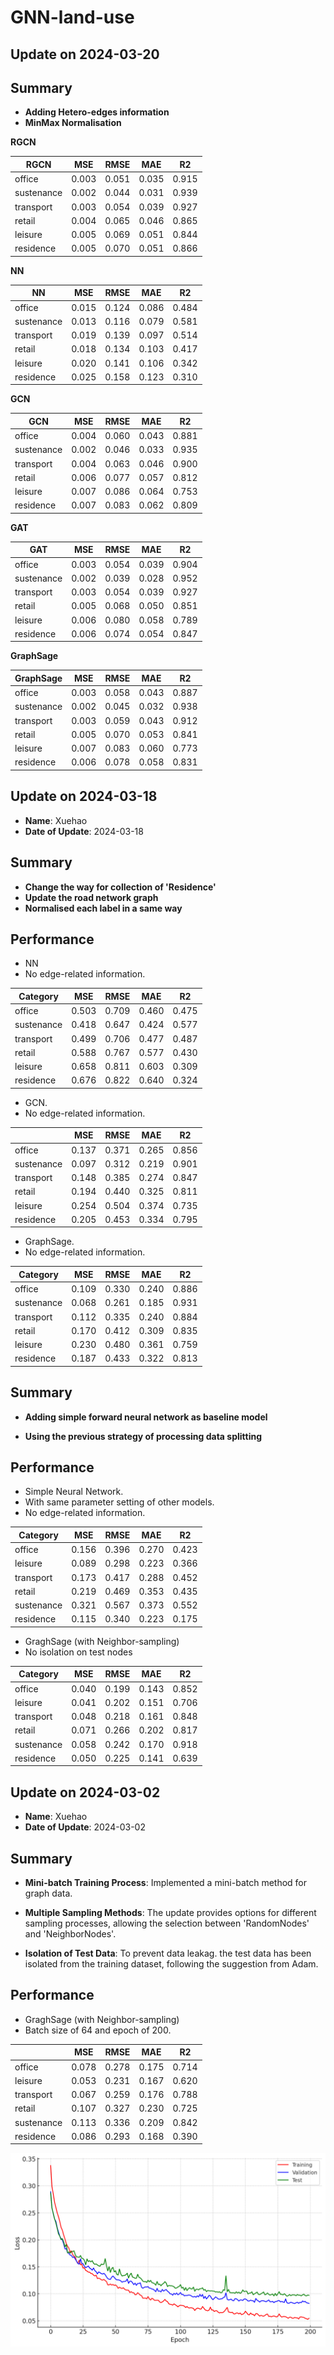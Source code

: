 # GNN-land-use

## Update on 2024-03-20
## Summary
- **Adding Hetero-edges information**
- **MinMax Normalisation**

**RGCN**

| RGCN       | MSE   | RMSE  | MAE   | R2    |
|------------|-------|-------|-------|-------|
| office     | 0.003 | 0.051 | 0.035 | 0.915 |
| sustenance | 0.002 | 0.044 | 0.031 | 0.939 |
| transport  | 0.003 | 0.054 | 0.039 | 0.927 |
| retail     | 0.004 | 0.065 | 0.046 | 0.865 |
| leisure    | 0.005 | 0.069 | 0.051 | 0.844 |
| residence  | 0.005 | 0.070 | 0.051 | 0.866 |

**NN**

|  NN        | MSE   | RMSE  | MAE   | R2    |
|------------|-------|-------|-------|-------|
| office     | 0.015 | 0.124 | 0.086 | 0.484 |
| sustenance | 0.013 | 0.116 | 0.079 | 0.581 |
| transport  | 0.019 | 0.139 | 0.097 | 0.514 |
| retail     | 0.018 | 0.134 | 0.103 | 0.417 |
| leisure    | 0.020 | 0.141 | 0.106 | 0.342 |
| residence  | 0.025 | 0.158 | 0.123 | 0.310 |

**GCN**

| GCN        | MSE   | RMSE  | MAE   | R2    |
|------------|-------|-------|-------|-------|
| office     | 0.004 | 0.060 | 0.043 | 0.881 |
| sustenance | 0.002 | 0.046 | 0.033 | 0.935 |
| transport  | 0.004 | 0.063 | 0.046 | 0.900 |
| retail     | 0.006 | 0.077 | 0.057 | 0.812 |
| leisure    | 0.007 | 0.086 | 0.064 | 0.753 |
| residence  | 0.007 | 0.083 | 0.062 | 0.809 |

**GAT**

|  GAT       | MSE   | RMSE  | MAE   | R2    |
|------------|-------|-------|-------|-------|
| office     | 0.003 | 0.054 | 0.039 | 0.904 |
| sustenance | 0.002 | 0.039 | 0.028 | 0.952 |
| transport  | 0.003 | 0.054 | 0.039 | 0.927 |
| retail     | 0.005 | 0.068 | 0.050 | 0.851 |
| leisure    | 0.006 | 0.080 | 0.058 | 0.789 |
| residence  | 0.006 | 0.074 | 0.054 | 0.847 |

**GraphSage**

|  GraphSage | MSE   | RMSE  | MAE   | R2    |
|------------|-------|-------|-------|-------|
| office     | 0.003 | 0.058 | 0.043 | 0.887 |
| sustenance | 0.002 | 0.045 | 0.032 | 0.938 |
| transport  | 0.003 | 0.059 | 0.043 | 0.912 |
| retail     | 0.005 | 0.070 | 0.053 | 0.841 |
| leisure    | 0.007 | 0.083 | 0.060 | 0.773 |
| residence  | 0.006 | 0.078 | 0.058 | 0.831 |
## Update on 2024-03-18
- **Name**: Xuehao
- **Date of Update**: 2024-03-18

## Summary
- **Change the way for collection of 'Residence'**
- **Update the road network graph**
- **Normalised each label in a same way**

## Performance

- NN
 - No edge-related information.

| Category    | MSE   | RMSE  | MAE   | R2    |
|-------------|-------|-------|-------|-------|
| office      | 0.503 | 0.709 | 0.460 | 0.475 |
| sustenance  | 0.418 | 0.647 | 0.424 | 0.577 |
| transport   | 0.499 | 0.706 | 0.477 | 0.487 |
| retail      | 0.588 | 0.767 | 0.577 | 0.430 |
| leisure     | 0.658 | 0.811 | 0.603 | 0.309 |
| residence   | 0.676 | 0.822 | 0.640 | 0.324 |

 - GCN.
 - No edge-related information.

|            | MSE   | RMSE  | MAE   | R2    |
|------------|-------|-------|-------|-------|
| office     | 0.137 | 0.371 | 0.265 | 0.856 |
| sustenance | 0.097 | 0.312 | 0.219 | 0.901 |
| transport  | 0.148 | 0.385 | 0.274 | 0.847 |
| retail     | 0.194 | 0.440 | 0.325 | 0.811 |
| leisure    | 0.254 | 0.504 | 0.374 | 0.735 |
| residence  | 0.205 | 0.453 | 0.334 | 0.795 |

 - GraphSage.
 - No edge-related information.

| Category    | MSE   | RMSE  | MAE   | R2    |
|-------------|-------|-------|-------|-------|
| office      | 0.109 | 0.330 | 0.240 | 0.886 |
| sustenance  | 0.068 | 0.261 | 0.185 | 0.931 |
| transport   | 0.112 | 0.335 | 0.240 | 0.884 |
| retail      | 0.170 | 0.412 | 0.309 | 0.835 |
| leisure     | 0.230 | 0.480 | 0.361 | 0.759 |
| residence   | 0.187 | 0.433 | 0.322 | 0.813 |

## Summary

- **Adding simple forward neural network as baseline model**

- **Using the previous strategy of processing data splitting**

## Performance
 - Simple Neural Network.
 - With same parameter setting of other models.
 - No edge-related information.

| Category    | MSE   | RMSE  | MAE   | R2    |
|-------------|-------|-------|-------|-------|
| office      | 0.156 | 0.396 | 0.270 | 0.423 |
| leisure     | 0.089 | 0.298 | 0.223 | 0.366 |
| transport   | 0.173 | 0.417 | 0.288 | 0.452 |
| retail      | 0.219 | 0.469 | 0.353 | 0.435 |
| sustenance  | 0.321 | 0.567 | 0.373 | 0.552 |
| residence   | 0.115 | 0.340 | 0.223 | 0.175 |


 - GraghSage (with Neighbor-sampling) 
 - No isolation on test nodes

| Category    | MSE   | RMSE  | MAE   | R2    |
|-------------|-------|-------|-------|-------|
| office      | 0.040 | 0.199 | 0.143 | 0.852 |
| leisure     | 0.041 | 0.202 | 0.151 | 0.706 |
| transport   | 0.048 | 0.218 | 0.161 | 0.848 |
| retail      | 0.071 | 0.266 | 0.202 | 0.817 |
| sustenance  | 0.058 | 0.242 | 0.170 | 0.918 |
| residence   | 0.050 | 0.225 | 0.141 | 0.639 |

## Update on 2024-03-02
- **Name**: Xuehao
- **Date of Update**: 2024-03-02

## Summary

- **Mini-batch Training Process**: Implemented a mini-batch method for graph data.

- **Multiple Sampling Methods**: The update provides options for different sampling processes, allowing the selection between 'RandomNodes' and 'NeighborNodes'. 

- **Isolation of Test Data**: To prevent data leakag. the test data has been isolated from the training dataset, following the suggestion from Adam.


## Performance

 - GraghSage (with Neighbor-sampling) 
 - Batch size of 64 and epoch of 200.

|            | MSE   | RMSE  | MAE   | R2    |
|------------|-------|-------|-------|-------|
| office     | 0.078 | 0.278 | 0.175 | 0.714 |
| leisure    | 0.053 | 0.231 | 0.167 | 0.620 |
| transport  | 0.067 | 0.259 | 0.176 | 0.788 |
| retail     | 0.107 | 0.327 | 0.230 | 0.725 |
| sustenance | 0.113 | 0.336 | 0.209 | 0.842 |
| residence  | 0.086 | 0.293 | 0.168 | 0.390 |

![training process](visualisation/loss_plot.png)
